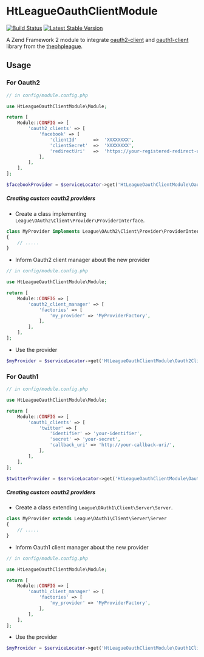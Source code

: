 HtLeagueOauthClientModule
==========================
[![Build Status](https://travis-ci.org/hrevert/HtLeagueOauthClientModule.svg)](https://travis-ci.org/hrevert/HtLeagueOauthClientModule)
[![Latest Stable Version](https://poser.pugx.org/hrevert/ht-league-oauth-client-module/version.svg)](https://packagist.org/packages/hrevert/ht-league-oauth-client-module)

A Zend Framework 2 module to integrate [oauth2-client](https://github.com/thephpleague/oauth2-client) and [oauth1-client](https://github.com/thephpleague/oauth1-client) library from the [thephpleague](https://github.com/thephpleague).

## Usage

### For Oauth2
```php
// in config/module.config.php

use HtLeagueOauthClientModule\Module;

return [
    Module::CONFIG => [
        'oauth2_clients' => [
            'facebook' => [
                'clientId'      =>  'XXXXXXXX',
                'clientSecret'  =>  'XXXXXXXX',
                'redirectUri'   =>  'https://your-registered-redirect-uri/',          
            ],
        ],
    ],
];

```

```php
$facebookProvider = $serviceLocator->get('HtLeagueOauthClientModule\Oauth2ClientManager')->get('facebook');
```

##### Creating custom oauth2 providers
* Create a class implementing `League\OAuth2\Client\Provider\ProviderInterface`.

```php
class MyProvider implements League\OAuth2\Client\Provider\ProviderInterface
{
    // .....
}
```

* Inform Oauth2 client manager about the new provider
```php
// in config/module.config.php

use HtLeagueOauthClientModule\Module;

return [
    Module::CONFIG => [
        'oauth2_client_manager' => [
            'factories' => [
                'my_provider' => 'MyProviderFactory',
            ], 
        ],
    ],
];
```

* Use the provider
```php
$myProvider = $serviceLocator->get('HtLeagueOauthClientModule\Oauth2ClientManager')->get('my_provider');
```

### For Oauth1
```php
// in config/module.config.php

use HtLeagueOauthClientModule\Module;

return [
    Module::CONFIG => [
        'oauth1_clients' => [
            'twitter' => [
                'identifier' => 'your-identifier',
                'secret' => 'your-secret',
                'callback_uri' => 'http://your-callback-uri/',        
            ],
        ],
    ],
];

```

```php
$twitterProvider = $serviceLocator->get('HtLeagueOauthClientModule\Oauth1ClientManager')->get('twitter');
```

##### Creating custom oauth2 providers
* Create a class extending `League\OAuth1\Client\Server\Server`.

```php
class MyProvider extends League\OAuth1\Client\Server\Server
{
    // .....
}
```

* Inform Oauth1 client manager about the new provider
```php
// in config/module.config.php

use HtLeagueOauthClientModule\Module;

return [
    Module::CONFIG => [
        'oauth1_client_manager' => [
            'factories' => [
                'my_provider' => 'MyProviderFactory',
            ], 
        ],
    ],
];
```

* Use the provider
```php
$myProvider = $serviceLocator->get('HtLeagueOauthClientModule\Oauth1ClientManager')->get('my_provider');
```
